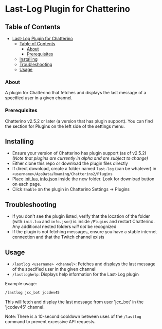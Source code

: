 # Last-Log Plugin for Chatterino

## Table of Contents

- [Last-Log Plugin for Chatterino](#last-log-plugin-for-chatterino)
  - [Table of Contents](#table-of-contents)
    - [About ](#about-)
    - [Prerequisites](#prerequisites)
  - [Installing](#installing)
  - [Troubleshooting](#troubleshooting)
  - [Usage ](#usage-)

### About <a name = "about"></a>

A plugin for Chatterino that fetches and displays the last message of a specified user in a given channel.

### Prerequisites<a name = "prerequisites"></a>

Chatterino v2.5.2 or later (a version that has plugin support). You can find the section for Plugins on the left side of the settings menu.

## Installing<a name = "installing"></a>

- Ensure your version of Chatterino has plugin support (as of v2.5.2) *(Note that plugins are currently in alpha and are subject to change)*
- Either clone this repo or download the plugin files directly
- If direct download, create a folder named `last-log` (can be whatever) in `<username>/AppData/Roaming/Chatterino2/Plugins`
- Place [init.lua](https://github.com/jccdev45/last-log/blob/master/init.lua), [info.json](https://github.com/jccdev45/last-log/blob/master/info.json) inside the new folder. Look for download button on each page.
- Click `Enable` on the plugin in Chatterino Settings -> Plugins

## Troubleshooting<a name = "troubleshooting"></a>

- If you don't see the plugin listed, verify that the location of the folder (with `init.lua` and `info.json`) is inside `/Plugins` and restart Chatterino. Any additional nested folders *will not* be recognized
- If the plugin is not fetching messages, ensure you have a stable internet connection and that the Twitch channel exists

## Usage <a name = "usage"></a>

- `/lastlog <username> <channel>`: Fetches and displays the last message of the specified user in the given channel
- `/lastloghelp`: Displays help information for the Last-Log plugin

Example usage:

```txt
/lastlog jcc_bot jccdev45
```

This will fetch and display the last message from user 'jcc_bot' in the 'jccdev45' channel.

Note: There is a 10-second cooldown between uses of the `/lastlog` command to prevent excessive API requests.
